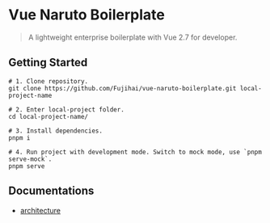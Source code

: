 # Vue Naruto Boilerplate

> A lightweight enterprise boilerplate with Vue 2.7 for developer.

## Getting Started

```
# 1. Clone repository.
git clone https://github.com/Fujihai/vue-naruto-boilerplate.git local-project-name

# 2. Enter local-project folder.
cd local-project-name/

# 3. Install dependencies.
pnpm i

# 4. Run project with development mode. Switch to mock mode, use `pnpm serve-mock`.
pnpm serve
```

## Documentations

* [architecture](docs/architecture.md)
